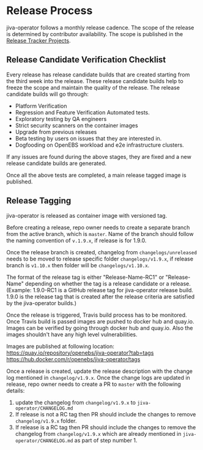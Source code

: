 # Release Process
jiva-operator follows a monthly release cadence. The scope of the release is determined by contributor availability. The scope is published in the [Release Tracker Projects](https://github.com/orgs/openebs/projects).

## Release Candidate Verification Checklist

Every release has release candidate builds that are created starting from the third week into the release. These release candidate builds help to freeze the scope and maintain the quality of the release. The release candidate builds will go through:
- Platform Verification
- Regression and Feature Verification Automated tests.
- Exploratory testing by QA engineers
- Strict security scanners on the container images
- Upgrade from previous releases
- Beta testing by users on issues that they are interested in.
- Dogfooding on OpenEBS workload and e2e infrastructure clusters. 

If any issues are found during the above stages, they are fixed and a new release candidate builds are generated.

Once all the above tests are completed, a main release tagged image is published.

## Release Tagging

jiva-operator is released as container image with versioned tag.

Before creating a release, repo owner needs to create a separate branch from the active branch, which is `master`. Name of the branch should follow the naming convention of `v.1.9.x`, if release is for 1.9.0.

Once the release branch is created, changelog from `changelogs/unreleased` needs to be moved to release specific folder `changelogs/v1.9.x`, if release branch is `v1.10.x` then folder will be `changelogs/v1.10.x`.

The format of the release tag is either "Release-Name-RC1" or "Release-Name" depending on whether the tag is a release candidate or a release. (Example: 1.9.0-RC1 is a GitHub release tag for jiva-operator release build. 1.9.0 is the release tag that is created after the release criteria are satisfied by the jiva-operator builds.)

Once the release is triggered, Travis build process has to be monitored. Once Travis build is passed images are pushed to docker hub and quay.io. Images can be verified by going through docker hub and quay.io. Also the images shouldn't have any high level vulnerabilities.

Images are published at following location:
https://quay.io/repository/openebs/jiva-operator?tab=tags
https://hub.docker.com/r/openebs/jiva-operator/tags

Once a release is created, update the release description with the change log mentioned in `changelog/v1.9.x`. Once the change logs are updated in release, repo owner needs to create a PR to `master` with the following details:
1. update the changelog from `changelog/v1.9.x` to `jiva-operator/CHANGELOG.md`
2. If release is not a RC tag then PR should include the changes to remove `changelog/v1.9.x` folder.
3. If release is a RC tag then PR should include the changes to remove the changelog from `changelog/v1.9.x` which are already mentioned in `jiva-operator/CHANGELOG.md` as part of step number 1.
